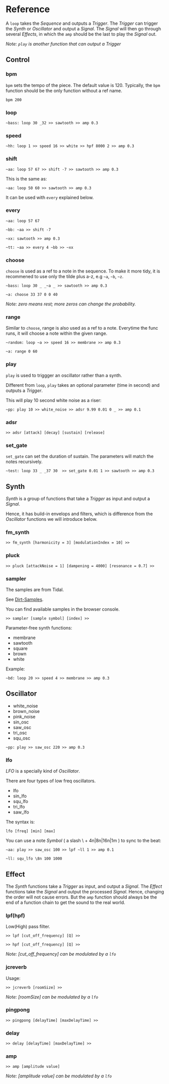 # Reference

A ```loop``` takes the *Sequence* and outputs a *Trigger*. The *Trigger* can trigger the *Synth* or *Oscillator* and output a *Signal*. The *Signal* will then go through several *Effects*, in which the ```amp``` should be the last to play the *Signal* out.

*Note: ```play``` is another function that can output a Trigger*

## Control

### bpm
```bpm``` sets the tempo of the piece. The default value is 120. Typically, the ```bpm``` function should be the only function without a ref name.
```
bpm 200
```

### loop

```
~bass: loop 30 _32 >> sawtooth >> amp 0.3
```


### speed
```
~hh: loop 1 >> speed 16 >> white >> hpf 8000 2 >> amp 0.3
```

### shift
```
~aa: loop 57 67 >> shift -7 >> sawtooth >> amp 0.3
```

This is the same as:

```
~aa: loop 50 60 >> sawtooth >> amp 0.3 
```

It can be used with ```every``` explained below.

### every

```
~aa: loop 57 67

~bb: ~aa >> shift -7

~xx: sawtooth >> amp 0.3

~tt: ~aa >> every 4 ~bb >> ~xx
```

### choose

```choose``` is used as a ref to a note in the sequence. To make it more tidy, it is recommened to use only the tilde plus a-z, e.g ```~a```, ```~b```, ```~z```.

```
~bass: loop 30 _ _~a _ >> sawtooth >> amp 0.3

~a: choose 33 37 0 0 40
```

*Note: zero means rest; more zeros can change the probability.*

### range

Similar to ```choose```, range is also used as a ref to a note. Everytime the func runs, it will choose a note within the given range.

```
~random: loop ~a >> speed 16 >> membrane >> amp 0.3

~a: range 0 60
```

### play

```play``` is used to triggger an oscillator rather than a synth.

Different from ```loop```, ```play``` takes an optional parameter (time in second) and outputs a *Trigger*.

This will play 10 second white noise as a riser:
```
~pp: play 10 >> white_noise >> adsr 9.99 0.01 0 _ >> amp 0.1
```

### adsr
```
>> adsr [attack] [decay] [sustain] [release]
```

### set_gate

```set_gate``` can set the duration of sustain. The parameters will match the notes recursively.

```
~test: loop 33 _ _37 30  >> set_gate 0.01 1 >> sawtooth >> amp 0.3
```

## Synth

*Synth* is a group of functions that take a *Trigger* as input and output a *Signal*.

Hence, it has build-in envelops and filters, which is difference from the *Oscillator* functions we will introduce below.

### fm_synth

```
>> fm_synth [harmonicity = 3] [modulationIndex = 10] >>
```

### pluck

```
>> pluck [attackNoise = 1] [dampening = 4000] [resonance = 0.7] >>
```

### sampler

The samples are from Tidal.

See [Dirt-Samples](https://github.com/tidalcycles/Dirt-Samples).

You can find available samples in the browser console.

```
>> sampler [sample symbol] [index] >>
```

Parameter-free synth functions:
- membrane
- sawtooth
- square
- brown
- white

Example:
```
~bd: loop 20 >> speed 4 >> membrane >> amp 0.3
```

## Oscillator

- white_noise
- brown_noise
- pink_noise
- sin_osc
- saw_osc
- tri_osc
- squ_osc

```
~pp: play >> saw_osc 220 >> amp 0.3
```

### lfo

*LFO* is a specially kind of *Oscillator*.

There are four types of low freq oscillators.

- lfo
- sin_lfo
- squ_lfo
- tri_lfo
- saw_lfo

The syntax is:

```
lfo [freq] [min] [max]
```

You can use a note *Symbol* ( a slash \ + 4n|8n|16n|1m ) to sync to the beat:
```
~aa: play >> saw_osc 100 >> lpf ~ll 1 >> amp 0.1

~ll: squ_lfo \8n 100 1000
```

## Effect

The *Synth* functions take a *Trigger* as input, and output a *Signal*. The *Effect* functions take the *Signal* and output the processed *Signal*. Hence, changing the order will not cause errors. But the ```amp``` function should always be the end of a function chain to get the sound to the real world.

### lpf(hpf)

Low(High) pass filter.

```
>> lpf [cut_off_frequency] [Q] >>
```

```
>> hpf [cut_off_frequency] [Q] >>
```

*Note: [cut_off_frequency] can be modulated by a ```lfo```*

### jcreverb

Usage:
```
>> jcreverb [roomSize] >>
```

*Note: [roomSize] can be modulated by a ```lfo```*

### pingpong

```
>> pingpong [delayTime] [maxDelayTime] >>
```

### delay
```
>> delay [delayTime] [maxDelayTime] >>
```
### amp

```
>> amp [amplitude value]
```

*Note: [amplitude value] can be modulated by a ```lfo```*